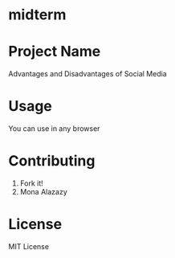 # midterm

# Project Name

Advantages and Disadvantages of Social Media

# Usage

You can use in any browser

# Contributing

1. Fork it!
2. Mona Alazazy

# License

MIT License
